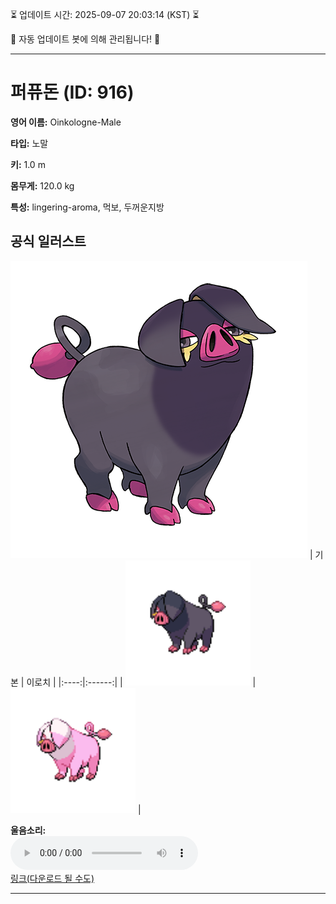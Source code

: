 
⏳ 업데이트 시간: 2025-09-07 20:03:14 (KST) ⏳

🤖 자동 업데이트 봇에 의해 관리됩니다! 🤖

---

# 퍼퓨돈 (ID: 916)
**영어 이름:** Oinkologne-Male

**타입:** 노말

**키:** 1.0 m

**몸무게:** 120.0 kg

**특성:** lingering-aroma, 먹보, 두꺼운지방

## 공식 일러스트
![](https://raw.githubusercontent.com/PokeAPI/sprites/master/sprites/pokemon/other/official-artwork/916.png)
| 기본 | 이로치 |
|:----:|:------:|
| <img src="https://raw.githubusercontent.com/PokeAPI/sprites/master/sprites/pokemon/916.png" width="200"> | <img src="https://raw.githubusercontent.com/PokeAPI/sprites/master/sprites/pokemon/shiny/916.png" width="200"> |

**울음소리:**<br><audio controls src="https://raw.githubusercontent.com/PokeAPI/cries/main/cries/pokemon/latest/916.ogg"></audio><br> [링크(다운로드 될 수도)](https://raw.githubusercontent.com/PokeAPI/cries/main/cries/pokemon/latest/916.ogg)


---
